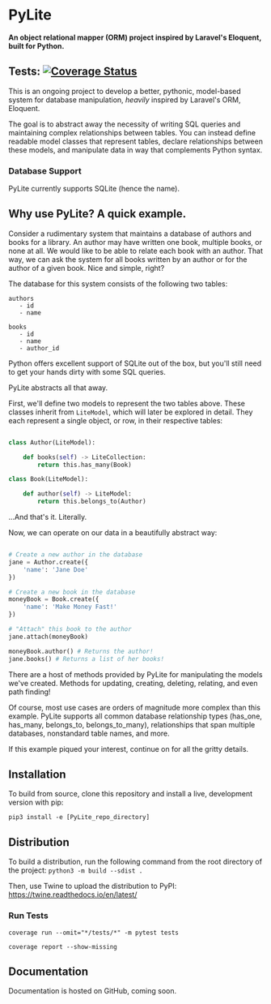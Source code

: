 # PyLite

**An object relational mapper (ORM) project inspired by Laravel's Eloquent, built for Python.**

## Tests: [![Coverage Status](https://img.shields.io/badge/coverage-100%25-brightgreen.svg)](https://github.com/benhmoore/PyLite)

This is an ongoing project to develop a better, pythonic, model-based system for database manipulation, _heavily_ inspired by Laravel's ORM, Eloquent.

The goal is to abstract away the necessity of writing SQL queries and maintaining complex relationships between tables. You can instead define readable model classes that represent tables, declare relationships between these models, and manipulate data in way that complements Python syntax.

### Database Support

PyLite currently supports SQLite (hence the name).

## Why use PyLite? A quick example.

Consider a rudimentary system that maintains a database of authors and books for a library. An author may have written one book, multiple books, or none at all. We would like to be able to relate each book with an author. That way, we can ask the system for all books written by an author or for the author of a given book. Nice and simple, right?

The database for this system consists of the following two tables:

```
authors
   - id
   - name

books
   - id
   - name
   - author_id
```

Python offers excellent support of SQLite out of the box, but you'll still need to get your hands dirty with some SQL queries.

PyLite abstracts all that away.

First, we'll define two models to represent the two tables above. These classes inherit from `LiteModel`, which will later be explored in detail. They each represent a single object, or row, in their respective tables:

```python

class Author(LiteModel):

    def books(self) -> LiteCollection:
        return this.has_many(Book)

class Book(LiteModel):

    def author(self) -> LiteModel:
        return this.belongs_to(Author)

```

...And that's it. Literally.

Now, we can operate on our data in a beautifully abstract way:

```python

# Create a new author in the database
jane = Author.create({
    'name': 'Jane Doe'
})

# Create a new book in the database
moneyBook = Book.create({
    'name': 'Make Money Fast!'
})

# "Attach" this book to the author
jane.attach(moneyBook)

moneyBook.author() # Returns the author!
jane.books() # Returns a list of her books!
```

There are a host of methods provided by PyLite for manipulating the models we've created. Methods for updating, creating, deleting, relating, and even path finding!

Of course, most use cases are orders of magnitude more complex than this example. PyLite supports all common database relationship types (has_one, has_many, belongs_to, belongs_to_many), relationships that span multiple databases, nonstandard table names, and more.

If this example piqued your interest, continue on for all the gritty details.

## Installation

To build from source, clone this repository and install a live, development version with pip:

`pip3 install -e [PyLite_repo_directory]`

## Distribution

To build a distribution, run the following command from the root directory of the project:
`python3 -m build --sdist .`

Then, use Twine to upload the distribution to PyPI: https://twine.readthedocs.io/en/latest/

### Run Tests

`coverage run --omit="*/tests/*" -m pytest tests`

`coverage report --show-missing`

## Documentation

Documentation is hosted on GitHub, coming soon.
